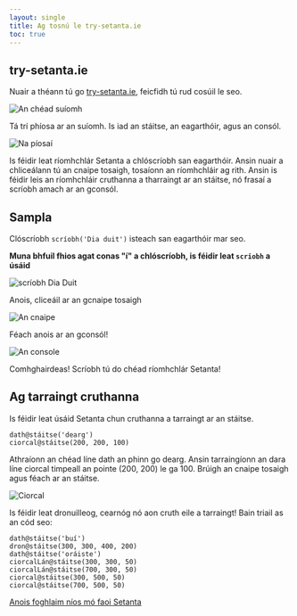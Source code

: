 ```yaml
---
layout: single
title: Ag tosnú le try-setanta.ie
toc: true
---
```


## try-setanta.ie

Nuair a théann tú go [try-setanta.ie](https://try-setanta.ie), feicfidh tú rud cosúil le seo.

![An chéad suíomh](/assets/images/teagaisc/teagaisc01.png)

Tá trí phíosa ar an suíomh. Is iad an stáitse, an eagarthóir, agus an consól.

![Na píosaí](/assets/images/teagaisc/teagaisc02.png)

Is féidir leat ríomhchlár Setanta a chlóscríobh san eagarthóir. Ansin nuair a chliceálann tú an cnaipe tosaigh, tosaíonn an ríomhchláir ag rith. Ansin is féidir leis an ríomhchláir cruthanna a tharraingt ar an stáitse, nó frasaí a scríobh amach ar an gconsól.

## Sampla

Clóscríobh `scríobh('Dia duit')` isteach san eagarthóir mar seo.

**Muna bhfuil fhios agat conas "í" a chlóscríobh, is féidir leat `scriobh` a úsáid**

![scríobh Dia Duit](/assets/images/teagaisc/teagaisc03.png)

Anois, cliceáil ar an gcnaipe tosaigh

![An cnaipe](/assets/images/teagaisc/teagaisc04.png)

Féach anois ar an gconsól!

![An console](/assets/images/teagaisc/teagaisc05.png)

Comhghairdeas! Scríobh tú do chéad ríomhchlár Setanta!

## Ag tarraingt cruthanna

Is féidir leat úsáid Setanta chun cruthanna a tarraingt ar an stáitse.

<div class="language-python highlighter-rouge">
<div class="highlight">
<pre class="highlight"><code><span class="n">dath</span><span class="o">@</span><span class="n">stáitse</span>(<span class="s">&#x27;dearg&#x27;</span>)
<span class="n">ciorcal</span><span class="o">@</span><span class="n">stáitse</span>(<span class="m">200</span><span class="p">,</span> <span class="m">200</span><span class="p">,</span> <span class="m">100</span>)</code></pre>
</div>
</div>

Athraíonn an chéad líne dath an phinn go dearg. Ansin tarraingíonn an dara líne ciorcal timpeall an pointe (200, 200) le ga 100. Brúigh an cnaipe tosaigh agus féach ar an stáitse.

![Ciorcal](/assets/images/teagaisc/ciorcal.gif)

Is féidir leat dronuilleog, cearnóg nó aon cruth eile a tarraingt! Bain triail as an cód seo:

<div class="language-python highlighter-rouge">
<div class="highlight">
<pre class="highlight"><code><span class="n">dath</span><span class="o">@</span><span class="n">stáitse</span>(<span class="s">&#x27;buí&#x27;</span>)
<span class="n">dron</span><span class="o">@</span><span class="n">stáitse</span>(<span class="m">300</span><span class="p">,</span> <span class="m">300</span><span class="p">,</span> <span class="m">400</span><span class="p">,</span> <span class="m">200</span>)
<span class="n">dath</span><span class="o">@</span><span class="n">stáitse</span>(<span class="s">&#x27;oráiste&#x27;</span>)
<span class="n">ciorcalLán</span><span class="o">@</span><span class="n">stáitse</span>(<span class="m">300</span><span class="p">,</span> <span class="m">300</span><span class="p">,</span> <span class="m">50</span>)
<span class="n">ciorcalLán</span><span class="o">@</span><span class="n">stáitse</span>(<span class="m">700</span><span class="p">,</span> <span class="m">300</span><span class="p">,</span> <span class="m">50</span>)
<span class="n">ciorcal</span><span class="o">@</span><span class="n">stáitse</span>(<span class="m">300</span><span class="p">,</span> <span class="m">500</span><span class="p">,</span> <span class="m">50</span>)
<span class="n">ciorcal</span><span class="o">@</span><span class="n">stáitse</span>(<span class="m">700</span><span class="p">,</span> <span class="m">500</span><span class="p">,</span> <span class="m">50</span>)</code></pre>
</div>
</div>

[Anois foghlaim níos mó faoi Setanta](/gaeilge/03-teagaisc)

